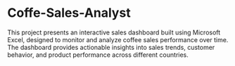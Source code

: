 # Coffe-Sales-Analyst
This project presents an interactive sales dashboard built using Microsoft Excel, designed to monitor and analyze coffee sales performance over time. The dashboard provides actionable insights into sales trends, customer behavior, and product performance across different countries.
